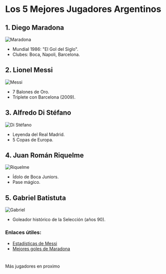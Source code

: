# Los 5 Mejores Jugadores Argentinos  

## 1. Diego Maradona  
![Maradona](https://vistapointe.net/images/diego-armando-maradona-4.jpg)
- Mundial 1986: "El Gol del Siglo".  
- Clubes: Boca, Napoli, Barcelona.  

## 2. Lionel Messi
![Messi](https://th.bing.com/th/id/OIP.JVoyRlHVswSXEnMHs7QhPQHaE8?w=274&h=185&c=7&r=0&o=5&dpr=1.3&pid=1.7)  
- 7 Balones de Oro.  
- Triplete con Barcelona (2009).  

## 3. Alfredo Di Stéfano
![Di Stéfano](https://i.pinimg.com/originals/c7/70/c9/c770c9357b2d3f3e28d0da890cf4ebb3.jpg)  
- Leyenda del Real Madrid.  
- 5 Copas de Europa.  

## 4. Juan Román Riquelme  
![Riquelme](https://i.pinimg.com/736x/5e/1e/e9/5e1ee9a581dad2d87624232a6035bdd1.jpg)  
- Ídolo de Boca Juniors.  
- Pase mágico.  

## 5. Gabriel Batistuta 
 ![Gabriel](https://th.bing.com/th/id/R.b5b8cc077c883a8ab5bd3327f710b139?rik=aqPpMX1EBSRsBg&riu=http%3a%2f%2f3.bp.blogspot.com%2f-F_zfwKoUpoM%2fTlbLNtORh_I%2fAAAAAAAAA5o%2fnvad1TyGMws%2fs1600%2fGabriel%2bBatistuta%2b2.jpg&ehk=mDiKELTE9dO2wRMp6eqULAklvirhcfe7iAmW6Px3jLw%3d&risl=&pid=ImgRaw&r=0)  
- Goleador histórico de la Selección (años 90).  

### Enlaces útiles:  
- [Estadísticas de Messi](https://fbref.com/messi)  
- [Mejores goles de Maradona](https://youtube.com/maradona-top)

#
Más jugadores en proximo

